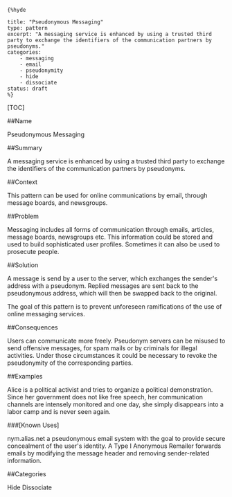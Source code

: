     {%hyde

    title: "Pseudonymous Messaging"
    type: pattern
    excerpt: "A messaging service is enhanced by using a trusted third
    party to exchange the identifiers of the communication partners by
    pseudonyms."
    categories: 
        - messaging
        - email
        - pseudonymity
        - hide
        - dissociate
    status: draft
    %}

[TOC]

##Name
<!--Primary name the pattern is known by.-->

Pseudonymous Messaging

<!--###[Also Known As]-->
<!-- All other names the pattern is known by.-->



##Summary
<!-- One short paragraph summarising the pattern.-->

A messaging service is enhanced by using a trusted third party to
exchange the identifiers of the communication partners by pseudonyms.

##Context
<!-- The situations in which the pattern may apply.-->

This pattern can be used for online communications by email, through
message boards, and newsgroups.

##Problem
<!-- The problem a pattern addresses, including a list of forces describing why a problem might be difficult to solve.-->

Messaging includes all forms of communication through emails,
articles, message boards, newsgroups etc. This information could be
stored and used to build sophisticated user profiles. Sometimes it can
also be used to prosecute people.

##Solution
<!-- A concise description of how the pattern addresses the problem.-->

A message is send by a user to the server, which exchanges the
sender's address with a pseudonym. Replied messages are sent back to
the pseudonymous address, which will then be swapped back to the
original.

<!--goals-->
The goal of this pattern is to prevent unforeseen ramifications of the
use of online messaging services.

<!--###[Structure]-->
<!--A detailed specification of the structural aspects of the pattern. A class diagram if applicable.-->



<!--###[Implementation]-->
<!--Guidelines for implementing the pattern; code fragments; suggested PETS; policy fragments.-->



##Consequences
<!--The advantages (benefits) and disadvantages (liabilities) of applying the pattern.-->



<!--constraints and consequences-->
Users can communicate more freely. Pseudonym servers can be misused to
send offensive messages, for spam mails or by criminals for illegal
activities. Under those circumstances it could be necessary to revoke
the pseudonymity of the corresponding parties.

<!--###[Constraints]-->
<!-- limitations as a consequence of applying the pattern.-->



##Examples
<!--Motivational example to see how the pattern is applied.-->

Alice is a political activist and tries to organize a political
demonstration. Since her government does not like free speech, her
communication channels are intensely monitored and one day, she simply
disappears into a labor camp and is never seen again.

###[Known Uses]
<!-- Pointers to various applications of the pattern.-->

nym.alias.net a pseudonymous email system with the goal to provide
secure concealment of the user's identity. A Type I Anonymous Remailer
forwards emails by modifying the message header and removing
sender-related information.

<!--##See Also-->
<!-- Any pointers to relevant information, not contained in the subfields below.-->



<!--###[Related Patterns]-->
<!-- Supporting and conflicting patterns-->



<!--###[Sources]-->
<!-- References to the original source of the pattern.-->



<!--##General Comments-->
<!-- Separate discussion on the pattern.-->



##Categories
<!-- Placeholder for future agreed upon categories as per collaboration's evaluation.-->

Hide
Dissociate

<!--##Tags-->
<!-- User definable descriptors for additional correlation.-->


